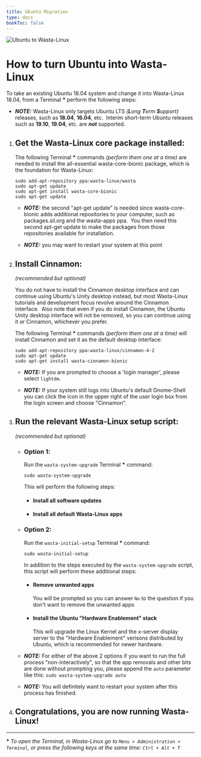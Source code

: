 ```yaml
---
title: Ubuntu Migration
type: docs
bookToc: false
---
```


![Ubuntu to Wasta-Linux](/media/home/ubuntu-migration/ubu-2-wasta.png)

# How to turn Ubuntu into Wasta-Linux

To take an existing Ubuntu 18.04 system and change it into Wasta-Linux
18.04, from a Terminal **\*** perform the following steps:

- ***NOTE:*** Wasta-Linux only targets Ubuntu LTS _(**L**ong **T**erm **S**upport)_ releases, such as **18.04**, **16.04**, etc.  Interim short-term Ubuntu releases such as **19.10**, **19.04**, etc. are _**not**_ supported.

1. ## Get the Wasta-Linux core package installed:

    The following Terminal **\*** commands *(perform them one at a time)* are
needed to install the all-essential wasta-core-bionic package, which is
the foundation for Wasta-Linux:

    ```
    sudo add-apt-repository ppa:wasta-linux/wasta
    sudo apt-get update
    sudo apt-get install wasta-core-bionic
    sudo apt-get update
    ```
    - ***NOTE:*** the second "apt-get update" is needed since wasta-core-bionic adds additional repositories to your computer, such as packages.sil.org and the wasta-apps ppa.  You then need this second apt-get update to make the packages from those repositories available for installation.

    - ***NOTE:*** you may want to restart your system at this point

2. ## Install Cinnamon:

    _(recommended but optional)_

    You do not have to install the Cinnamon desktop interface and can
continue using Ubuntu's Unity desktop instead, but most Wasta-Linux
tutorials and development focus revolve around the Cinnamon interface. 
Also note that even if you do install Cinnamon, the Ubuntu Unity desktop
interface will not be removed, so you can continue using it or Cinnamon,
whichever you prefer.

    The following Terminal **\*** commands *(perform them one at a time)* will install Cinnamon and set it as the default desktop interface:

    ```
    sudo add-apt-repository ppa:wasta-linux/cinnamon-4-2
    sudo apt-get update
    sudo apt-get install wasta-cinnamon-bionic
    ```

    - ***NOTE:*** If you are prompted to choose a 'login manager', please select ```lightdm```.

    - ***NOTE:*** If your system still logs into Ubuntu's default Gnome-Shell you can click the icon in the upper right of the user login box from the login screen and choose "Cinnamon".

3. ## Run the relevant Wasta-Linux setup script:

    _(recommended but optional)_

    - ### Option 1:

      Run the ```wasta-system-upgrade``` Terminal **\*** command:

      ```
      sudo wasta-system-upgrade
      ```

      This will perform the following steps:
      - #### Install all software updates

      - #### Install all default Wasta-Linux apps

    - ### Option 2:

      Run the ```wasta-initial-setup``` Terminal **\*** command:

      ```
      sudo wasta-initial-setup
      ```

      In addition to the steps executed by the ```wasta-system-upgrade``` script, this script will perform these additional steps:
      - #### Remove unwanted apps
        You will be prompted so you can answer ```No``` to the question if you don't want to remove the unwanted apps

      - #### Install the Ubuntu "Hardware Enablement" stack
        This will upgrade the Linux Kernel and the x-server display server to the "Hardware Enablement" verisons distributed by Ubuntu, which is recommended for newer hardware.

    - ***NOTE:*** For either of the above 2 options if you want to run the full process "non-interactively", so that the app removals and other bits are done without prompting you, please append the ```auto``` parameter like this: ```sudo wasta-system-upgrade auto```

    - ***NOTE:*** You will definitely want to restart your system after this process has finished.

4. ## Congratulations, you are now running Wasta-Linux!

---
**\*** _To open the Terminal, in Wasta-Linux go to ```Menu > Administration > Terminal```, or press the following keys at the same time: ```Ctrl + Alt + T```_
